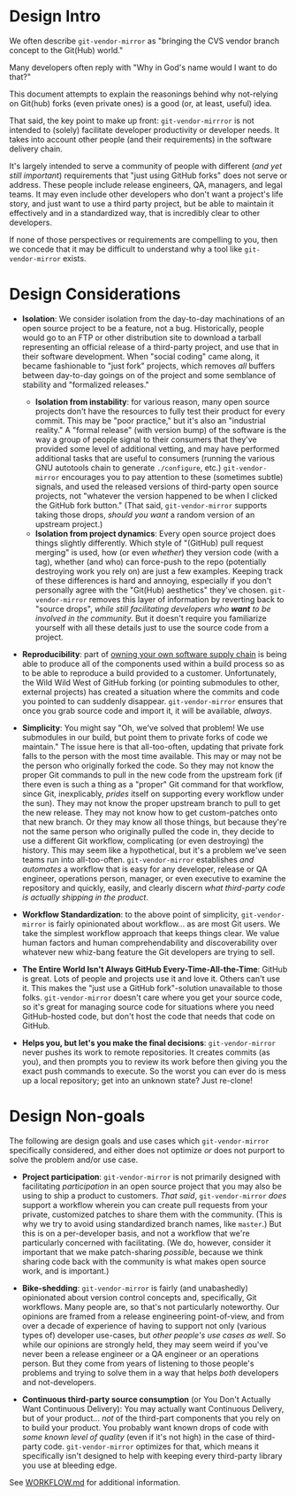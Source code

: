 
# Design Intro

We often describe `git-vendor-mirror` as "bringing the CVS vendor branch concept to the Git(Hub) world."

Many developers often reply with "Why in God's name would I want to do that?"

This document attempts to explain the reasonings behind why not-relying on Git(hub) forks (even private ones) is a good (or, at least, useful) idea. 

That said, the key point to make up front: `git-vendor-mirrror` is not intended to (solely) facilitate developer productivity or developer needs. It takes into account other people (and their requirements) in the software delivery chain.

It's largely intended to serve a community of people with different (_and yet still important_) requirements that "just using GitHub forks" does not serve or address. These people include release engineers, QA, managers, and legal teams. It may even include other developers who don't want a project's life story, and just want to use a third party project, but be able to maintain it effectively and in a standardized way, that is incredibly clear to other developers.

If none of those perspectives or requirements are compelling to you, then we concede that it may be difficult to understand why a tool like `git-vendor-mirror` exists.

# Design Considerations

- **Isolation**: We consider isolation from the day-to-day machinations of an open source project to be a feature, not a bug. Historically, people would go to an FTP or other distribution site to download a tarball representing an official release of a third-party project, and use that in their software development. When "social coding" came along, it became fashionable to "just fork" projects, which removes _all_ buffers between day-to-day goings on of the project and some semblance of stability and "formalized releases."
  - **Isolation from instability**: for various reason, many open source projects don't have the resources to fully test their product for every commit. This may be "poor practice," but it's also an "industrial reality." A "formal release" (with version bump) of the software is the way a group of people signal to their consumers that they've provided some level of additional vetting, and may have performed additional tasks that are useful to consumers (running the various GNU autotools chain to generate `./configure`, etc.) `git-vendor-mirror` encourages you to pay attention to these (sometimes subtle) signals, and used the released versions of third-party open source projects, not "whatever the version happened to be when I clicked the GitHub fork button." (That said, `git-vendor-mirror` supports taking those drops, _should you want_ a random version of an upstream project.)
  - **Isolation from project dynamics**: Every open source project does things slightly differently. Which style of "(GitHub) pull request merging" is used, how (or even _whether_) they version code (with a tag), whether (and who) can force-push to the repo (potentially destroying work you rely on) are just a few examples. Keeping track of these differences is hard and annoying, especially if you don't personally agree with the "Git(Hub) aesthetics" they've chosen. `git-vendor-mirror` removes this layer of information by reverting back to "source drops", _while still facilitating developers who **want** to be involved in the community._ But it doesn't require you familiarize yourself with all these details just to use the source code from a project.

- **Reproducibility**: part of [owning your own software supply chain](http://whoownsmysoftwaresupplychain.com) is being able to produce all of the components used within a build process so as to be able to reproduce a build provided to a customer. Unfortunately, the Wild Wild West of GitHub forking (or pointing submodules to other, external projects) has created a situation where the commits and code you pointed to can suddenly disappear. `git-vendor-mirror` ensures that once you grab source code and import it, it will be available, _always_. 

- **Simplicity**: You might say "Oh, we've solved that problem! We use submodules in our build, but point them to private forks of code we maintain." The issue here is that all-too-often, updating that private fork falls to the person with the most time available. This may or may not be the person who originally forked the code. So they may not know the proper Git commands to pull in the new code from the upstream fork (if there even is such a thing as a "proper" Git command for that workflow, since Git, inexplicably, _prides_ itself on supporting every workflow under the sun). They may not know the proper upstream branch to pull to get the new release. They may not know how to get custom-patches onto that new branch. Or they may know all those things, but because they're not the same person who originally pulled the code in, they decide to use a different Git workflow, complicating (or even destroying) the history. This may seem like a hypothetical, but it's a problem we've seen teams run into all-too-often. `git-vendor-mirror` establishes _and automates_ a workflow that is easy for any developer, release or QA engineer, operations person, manager, or even executive to examine the repository and quickly, easily, and clearly discern _what third-party code is actually shipping in the product_.


- **Workflow Standardization**: to the above point of simplicity, `git-vendor-mirror` is fairly opinionated about workflow... as are most Git users. We take the simplest workflow approach that keeps things clear. We value human factors and human comprehendability and discoverability over whatever new whiz-bang feature the Git developers are trying to sell.

- **The Entire World Isn't Always GitHub Every-Time-All-the-Time**: GitHub is great. Lots of people and projects use it and love it. Others can't use it. This makes the "just use a GitHub fork"-solution unavailable to those folks. `git-vendor-mirror` doesn't care where you get your source code, so it's great for managing source code for situations where you need GitHub-hosted code, but don't host the code that needs that code on GitHub.

- **Helps you, but let's you make the final decisions**: `git-vendor-mirror` never pushes its work to remote repositories. It creates commits (as you), and then prompts you to review its work before then giving you the exact push commands to execute. So the worst you can ever do is mess up a local repository; get into an unknown state? Just re-clone!

# Design Non-goals

The following are design goals and use cases which `git-vendor-mirror` specifically considered, and either does not optimize _or_ does not purport to solve the problem and/or use case.

- **Project participation**: `git-vendor-mirror` is not primarily designed with facilitating _participation_ in an open source project that you may also be using to ship a product to customers. _That said_, `git-vendor-mirror` _does_ support a workflow wherein you can create pull requests from your private, customized patches to share them with the community. (This is why we try to avoid using standardized branch names, like `master`.) But this is on a per-developer basis, and not a workflow that we're particularly concerned with facilitating. (We do, however, consider it important that we make patch-sharing _possible_, because we think sharing code back with the community is what makes open source work, and is important.)

- **Bike-shedding**: `git-vendor-mirror` is fairly (and unabashedly) opinionated about version control concepts and, specifically, Git workflows. Many people are, so that's not particularly noteworthy. Our opinions are framed from a release engineering point-of-view, and from over a decade of experience of having to support not only (various types of) developer use-cases, but _other people's use cases as well_. So while our opinions are strongly held, they may seem weird if you've never been a release engineer or a QA engineer or an operations person. But they come from years of listening to those people's problems and trying to solve them in a way that helps _both_ developers and not-developers.

- **Continuous third-party source consumption** (or You Don't Actually Want Continuous Delivery): You may actually want Continuous Delivery, but of your product... _not_ of the third-part components that you rely on to build your product. You probably want known drops of code with _some known level of quality_ (even if it's not high) in the case of third-party code. `git-vendor-mirror` optimizes for that, which means it specifically isn't designed to help with keeping every third-party library you use at bleeding edge.

See [WORKFLOW.md](https://github.com/preed/git-vendor-mirror/blob/master/WORKFLOW.md) for additional information.
